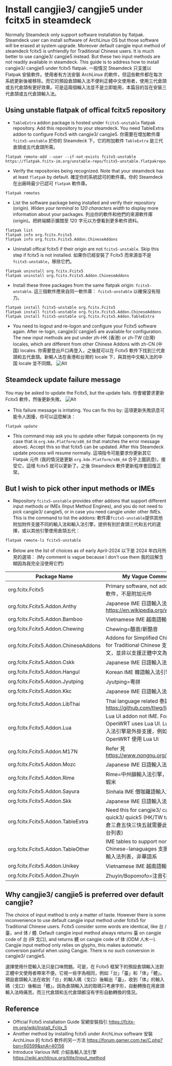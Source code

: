 # Install cangjie3/ cangjie5 under fcitx5 in steamdeck

Normally Steamdeck only support software installation by flatpak. Steamdeck user can install software of ArchLinux OS but those software will be erased at system upgrade. Moreover default cangjie input method of steamdeck fcitx5 is unfriendly for Traditional Chinese users. It is much better to use cangjie3/ cangjie5 instead. But these two input methods are not readily available in steamdeck. This guide is to address how to install cangjie3/ cangjie5 under fcitx5 flatpak. 一般情況 Steamdeck 只支援以 Flatpak 安裝軟件。使用者有方法安裝 ArchLinux 的軟件，但這些軟件都在每次系統更新後被移除。而它的預設倉頡輸入法不便利正體中文使用者，使用三代倉頡或五代倉頡有更好效果。可是這兩個輪入法並不是立即能用，本篇目的旨在安裝三代倉頡或五代倉頡輸入法。

## Using unstable flatpak of offical fcitx5 repository
- ```TableExtra``` addon package is hosted under ```fcitx5-unstable``` flatpak repository. Add this repository to your steamdeck. You need TableExtra addon to configure Fcitx5 with cangjie3/ cangjie5. 你需要在增加軟件庫 ```fcitx5-unstable``` 於你的 Steamdeck 下，它的附加軟件 ```TableExtra``` 是三代倉頡或五代倉頡所需。
```
flatpak remote-add --user --if-not-exists fcitx5-unstable https://flatpak.fcitx-im.org/unstable-repo/fcitx5-unstable.flatpakrepo
```

- Verify the repositories being recognized. Note that your steamdeck has at least ```flatpak``` by default. 確定你的系統認可的軟件庫。你的 Steamdeck 在出廠時最少已認可 ```flatpak``` 軟件庫。
```
flatpak remotes
```

- List the software package being installed and verify their repository (origin). *Widen your terminal to 120 characters width* to display more information about your packages. 列出你的軟件和他們的來源軟件庫 (origin)。把終端顯示擴闊至 120 字元以方便看到更多軟件資料。
```
flatpak list
flatpak info org.fcitx.Fcitx5
flatpak info org.fcitx.Fcitx5.Addon.ChineseAddons
```

- Uninstall offical fcitx5 if their origin are not ```fcitx5-unstable```. Skip this step if fcitx5 is not installed. 如果你已經安裝了 Fcitx5 而來源並不是```fcitx5-unstable```，移除它們。
```
flatpak uninstall org.fcitx.Fcitx5
flatpak uninstall org.fcitx.Fcitx5.Addon.ChineseAddons
```

- Install these three packages from the same flatpak origin: ```fcitx5-unstable```. 這三個軟件應來自同一軟件庫： ```fcitx5-unstable``` 以確保沒有阻力。
```
flatpak install fcitx5-unstable org.fcitx.Fcitx5
flatpak install fcitx5-unstable org.fcitx.Fcitx5.Addon.ChineseAddons
flatpak install fcitx5-unstable org.fcitx.Fcitx5.Addon.TableExtra
```

- You need to logout and re-logon and configure your Fcitx5 software again. After re-login, cangjie3/ cangjie5 are available for configuration. The new input methods are put under zh-HK (香港) or zh-TW (台灣) locales, which are different from other Chinese Addons with zh-CN (中国) locales. 你需要登出戶口再登入，之後就可以在 Fcitx5 軟件下找到三代倉頡和五代倉頡。新輸人法在香港和台灣的 locale 下，與其他中文輸入法的中国 locale 並不同類。
![Alt](fcitx5_table_extra.jpg)

## Steamdeck update failure message
You may be asked to update the Fcitx5, but the update fails. 你會被要求更新 Fcitx5 軟件，然後更新失敗。
![Alt](steamdeck_fcitx5_update_fail.jpg)

- This failure message is irritating. You can fix this by: 這項更新失敗訊息可能令人困擾，你可以這麼解決：
```
flatpak update
```
- This command may ask you to update other flatpak components (in my case that is ```org.kde.Platform/x86_64``` that matches the error message above). Accept this so that fcitx5 can be updated. After this Steamdeck update process will resume normally. 這項指令可能要求你更新其它 Flatpak 元件 (我的情況是更新 ```org.kde.Platform/x86_64``` 合乎上圖訊息)，接受它，這樣 fcitx5 就可以更新了。之後 Steamdeck 軟件更新程序會回復正常。

## But I wish to pick other input methods or IMEs
- Repository ```fcitx5-unstable``` provides other addons that support different input methods or IMEs (Input Method Engines), and you do not need to pick cangjie3/ cangjie5, or in case you need cangjie under other IMEs. This is the command to list the addons: 軟件庫```fcitx5-unstable```提供其他附加附件支援不同的輸入法和輸入法引擎，提供有別於倉頡三代和五代的選擇，或以其他引擎使用倉頡五代：
```
flatpak remote-ls fcitx5-unstable 
```
- Below are the list of choices as of early April-2024 以下是 2024 年四月所見的選項： (My comment is vague because I don't use them 我的註解含糊因為我完全沒使用它們)

| Package Name                            | My Vague Comment                                                                                                      |
| --------------------------------------- | --------------------------------------------------------------------------------------------------------------------- |
| org.fcitx.Fcitx5                        | Primary software, not addon 主體軟件，不是附加元件                                                                       |
| org.fcitx.Fcitx5.Addon.Anthy            | Japanese IME 日語輸入法引擎 https://en.wikipedia.org/wiki/Anthy                                                         |
| org.fcitx.Fcitx5.Addon.Bamboo           | Vietnamese IME 越南語輸入法引擎                                                                                         |
| org.fcitx.Fcitx5.Addon.Chewing          | Chewing=酷音/新酷音                                                                                                    |
| org.fcitx.Fcitx5.Addon.ChineseAddons    | Addons for Simplified Chinese, not for Traditional Chinese 支援簡體中文，並非以支援正體中文為目標                           |
| org.fcitx.Fcitx5.Addon.Cskk             | Japanese IME 日語輸入法引擎                                                                                             |
| org.fcitx.Fcitx5.Addon.Hangul           | Korean IME 韓語輸入法引擎                                                                                               |
| org.fcitx.Fcitx5.Addon.Jyutping         | Jyutping=粵拼                                                                                                         |
| org.fcitx.Fcitx5.Addon.Kkc              | Japanese IME 日語輸入法引擎                                                                                             |
| org.fcitx.Fcitx5.Addon.LibThai          | Thai language related 泰語相關 https://github.com/tlwg/libthai                                                         |
| org.fcitx.Fcitx5.Addon.Lua              | Lua UI addon not IME. For example OpenWRT uses Lua UI. Lua 不是輸入法引擎是外掛支援，例如 OpenWRT 使用 Lua UI              |
| org.fcitx.Fcitx5.Addon.M17N             | Refer 見 https://www.nongnu.org/m17n/                                                                                 |
| org.fcitx.Fcitx5.Addon.Mozc             | Japanese IME 日語輸入法引擎                                                                                             |
| org.fcitx.Fcitx5.Addon.Rime             | Rime=中州韻輸入法引擎，如支援嘸蝦米                                                                                       |
| org.fcitx.Fcitx5.Addon.Sayura           | Sinhala IME 僧咖羅語輸入法引擎                                                                                          |
| org.fcitx.Fcitx5.Addon.Skk              | Japanese IME 日語輸入法引擎                                                                                             |
| org.fcitx.Fcitx5.Addon.TableExtra       | Need this for cangjie3/ cangjie5/ quick3/ quick5 (HK/TW tables) 用倉三倉五快三快五就需要此元件 (港台列表)                   |
| org.fcitx.Fcitx5.Addon.TableOther       | IME tables to support non-Chinese-lanaguages 支援其他語言輸入法列表，非華語系                                              |
| org.fcitx.Fcitx5.Addon.Unikey           | Vietnamese IME 越南語輸入法引擎                                                                                         |
| org.fcitx.Fcitx5.Addon.Zhuyin           | Zhuyin/Bopomofo=注音引擎                                                                                               |

## Why cangjie3/ cangjie5 is preferred over default cangjie?
The choice of input method is only a matter of taste. However there is some inconvenience to use default cangjie input method under fcitx5 for Traditional Chinese users. Fcitx5 consider some words are identical, like 台 / 臺，and 体 / 體. Default cangjie input method always returns 臺 on cangjie code of 台 (IR 戈口), and returns 體 on cangjie code of 体 (ODM 人木一). Cangjie input method only relies on glyphs, this makes automatic conversion painful when using Cangjie. There is no such conversion in cangjie3/ cangjie5. 

選擇使用什麼輸入法只是口味問題。可是，在 Fcitx5 框架下的預設倉頡輸入法對正體中文使用者帶來不便。它視一些字為相同，例如「台」「臺」和「体」「體」。預設倉頡輸入法在收到「台」的輸入碼（戈口）後輸出「臺」，收到「体」的輸入碼（戈口）後輸出「體」。因為倉頡輸入法的取碼只考慮字形，自動轉換在用倉頡輸入法時痛苦。而三代倉頡和五代倉頡都沒有字形自動轉換的情況。

## Reference
- Official Fcitx5 installation Guide 官網安裝指引 https://fcitx-im.org/wiki/Install_Fcitx_5
- Another method by installing fcitx5 under ArchLinux software 安裝 ArchLinux 的 fcitx5 軟件的另一方法 https://forum.gamer.com.tw/C.php?bsn=60599&snA=40156
- Introduce Various IME 介紹各輸入法引擎 https://wiki.archlinux.org/title/Input_method


